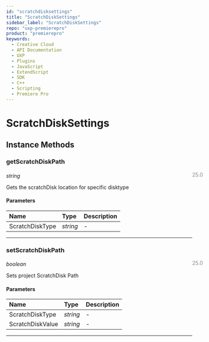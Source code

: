 ```yaml
---
id: "scratchdisksettings"
title: "ScratchDiskSettings"
sidebar_label: "ScratchDiskSettings"
repo: "uxp-premierepro"
product: "premierepro"
keywords:
  - Creative Cloud
  - API Documentation
  - UXP
  - Plugins
  - JavaScript
  - ExtendScript
  - SDK
  - C++
  - Scripting
  - Premiere Pro
---
```


# ScratchDiskSettings  

## Instance Methods

### getScratchDiskPath

<span class="minversion" style="display: block; margin-bottom: -1em; margin-left: 36em; float:left; opacity:0.5;">25.0</span>

*string*
  
Gets the scratchDisk location for specific disktype

#### Parameters

| Name | Type | Description |
| :------ | :------ | :------ |
| ScratchDiskType | *string* | - |

___

### setScratchDiskPath

<span class="minversion" style="display: block; margin-bottom: -1em; margin-left: 36em; float:left; opacity:0.5;">25.0</span>

*boolean*
  
Sets project ScratchDisk Path

#### Parameters

| Name | Type | Description |
| :------ | :------ | :------ |
| ScratchDiskType | *string* | - |
| ScratchDiskValue | *string* | - |

___
